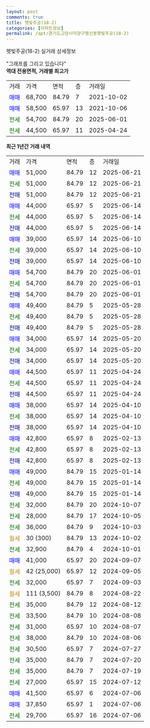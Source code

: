 ```yaml
---
layout: post
comments: true
title: 햇빛주공(18-2)
categories: [아파트정보]
permalink: /apt/경기도고양시덕양구행신동햇빛주공(18-2)
---
```


햇빛주공(18-2) 실거래 상세정보

<script type="text/javascript">
  google.charts.load('current', {'packages':['line', 'corechart']});
  google.charts.setOnLoadCallback(drawChart);

  function drawChart() {
    var data = new google.visualization.DataTable();
    data.addColumn('date', '거래일');
    data.addColumn('number', "매매");
    data.addColumn('number', "전세");
    data.addColumn('number', "전매");

    data.addRows([[new Date(Date.parse("2025-06-21")), 51000, null, null], [new Date(Date.parse("2025-06-21")), null, 51000, null], [new Date(Date.parse("2025-06-21")), null, null, 51000], [new Date(Date.parse("2025-06-14")), 44000, null, null], [new Date(Date.parse("2025-06-14")), null, 44000, null], [new Date(Date.parse("2025-06-14")), null, null, 44000], [new Date(Date.parse("2025-06-10")), 39000, null, null], [new Date(Date.parse("2025-06-10")), null, 39000, null], [new Date(Date.parse("2025-06-10")), null, null, 39000], [new Date(Date.parse("2025-06-01")), 54700, null, null], [new Date(Date.parse("2025-06-01")), null, 54700, null], [new Date(Date.parse("2025-06-01")), null, null, 54700], [new Date(Date.parse("2025-05-28")), 49400, null, null], [new Date(Date.parse("2025-05-28")), null, 49400, null], [new Date(Date.parse("2025-05-28")), null, null, 49400], [new Date(Date.parse("2025-05-20")), 34000, null, null], [new Date(Date.parse("2025-05-20")), null, 34000, null], [new Date(Date.parse("2025-05-20")), null, null, 34000], [new Date(Date.parse("2025-04-24")), 44500, null, null], [new Date(Date.parse("2025-04-24")), null, 44500, null], [new Date(Date.parse("2025-04-24")), null, null, 44500], [new Date(Date.parse("2025-04-10")), 38000, null, null], [new Date(Date.parse("2025-04-10")), null, 38000, null], [new Date(Date.parse("2025-04-10")), null, null, 38000], [new Date(Date.parse("2025-02-13")), 42800, null, null], [new Date(Date.parse("2025-02-13")), null, 42800, null], [new Date(Date.parse("2025-02-13")), null, null, 42800], [new Date(Date.parse("2025-01-14")), 49000, null, null], [new Date(Date.parse("2025-01-14")), null, 49000, null], [new Date(Date.parse("2025-01-14")), null, null, 49000], [new Date(Date.parse("2024-10-07")), null, 32000, null], [new Date(Date.parse("2024-10-05")), null, 28000, null], [new Date(Date.parse("2024-10-03")), null, 36000, null], [new Date(Date.parse("2024-10-02")), null, null, null], [new Date(Date.parse("2024-10-01")), null, 32900, null], [new Date(Date.parse("2024-09-07")), 41000, null, null], [new Date(Date.parse("2024-09-05")), null, null, null], [new Date(Date.parse("2024-09-03")), null, 32000, null], [new Date(Date.parse("2024-08-22")), null, null, null], [new Date(Date.parse("2024-08-12")), null, 35000, null], [new Date(Date.parse("2024-08-08")), null, 33500, null], [new Date(Date.parse("2024-08-07")), null, 31000, null], [new Date(Date.parse("2024-08-06")), null, 38000, null], [new Date(Date.parse("2024-07-27")), null, 30500, null], [new Date(Date.parse("2024-07-20")), null, 35000, null], [new Date(Date.parse("2024-07-19")), null, 35000, null], [new Date(Date.parse("2024-07-12")), null, 27000, null], [new Date(Date.parse("2024-07-06")), 41500, null, null], [new Date(Date.parse("2024-07-06")), 37850, null, null], [new Date(Date.parse("2024-07-06")), null, 29700, null]]);

    var options = {
      hAxis: {
        format: 'yyyy/MM/dd'
      },    
      lineWidth: 0,
      pointsVisible: true,    
      title: '최근 1년간 유형별 실거래가 분포',
      legend: { position: 'bottom' }
    };

    var formatter = new google.visualization.NumberFormat({pattern:'###,###'} );
    formatter.format(data, 1);
    formatter.format(data, 2);
    
    setTimeout(function() {
        var chart = new google.visualization.LineChart(document.getElementById('columnchart_material'));
        chart.draw(data, (options));
        document.getElementById('loading').style.display = 'none';
    }, 200);
  }
</script>


<div id="loading" style="z-index:20; display: block; margin-left: 0px">"그래프를 그리고 있습니다"</div>
<div id="columnchart_material" style="width: 95%; margin-left: 0px; display: block"></div>
<!-- contents start -->
<b>역대 전용면적, 거래별 최고가</b>
<table class="sortable">
    <tr>
      <td>거래</td>
      <td>가격</td>
      <td>면적</td>
      <td>층</td>
      <td>거래일</td>
    </tr>
        <tr>
          <td><a style="color: blue">매매</a></td>
          <td>68,700</td>
          <td>84.79</td>
          <td>7</td>
          <td>2021-10-02</td>
        </tr>            <tr>
          <td><a style="color: blue">매매</a></td>
          <td>58,500</td>
          <td>65.97</td>
          <td>13</td>
          <td>2021-10-06</td>
        </tr>        
        <tr>
              <td><a style="color: darkgreen">전세</a></td>
              <td>54,700</td>
              <td>84.79</td>
              <td>20</td>
              <td>2025-06-01</td>
            </tr>            <tr>
              <td><a style="color: darkgreen">전세</a></td>
              <td>44,500</td>
              <td>65.97</td>
              <td>11</td>
              <td>2025-04-24</td>
            </tr>        
    
</table>

<b>최근 1년간 거래 내역</b>

<table class="sortable">
    <tr>
      <td>거래</td>
      <td>가격</td>
      <td>면적</td>
      <td>층</td>
      <td>거래일</td>
    </tr>
    <tr>
      <td><a style="color: blue">매매</a></td>
      <td>51,000</td>
      <td>84.79</td>
      <td>12</td>
      <td>2025-06-21</td>
    </tr>          <tr>
      <td><a style="color: darkgreen">전세</a></td>
      <td>51,000</td>
      <td>84.79</td>
      <td>12</td>
      <td>2025-06-21</td>
    </tr>          <tr>
      <td><a style="color: darkblue">전매</a></td>
      <td>51,000</td>
      <td>84.79</td>
      <td>12</td>
      <td>2025-06-21</td>
    </tr>          <tr>
      <td><a style="color: blue">매매</a></td>
      <td>44,000</td>
      <td>65.97</td>
      <td>5</td>
      <td>2025-06-14</td>
    </tr>          <tr>
      <td><a style="color: darkgreen">전세</a></td>
      <td>44,000</td>
      <td>65.97</td>
      <td>5</td>
      <td>2025-06-14</td>
    </tr>          <tr>
      <td><a style="color: darkblue">전매</a></td>
      <td>44,000</td>
      <td>65.97</td>
      <td>5</td>
      <td>2025-06-14</td>
    </tr>          <tr>
      <td><a style="color: blue">매매</a></td>
      <td>39,000</td>
      <td>65.97</td>
      <td>14</td>
      <td>2025-06-10</td>
    </tr>          <tr>
      <td><a style="color: darkgreen">전세</a></td>
      <td>39,000</td>
      <td>65.97</td>
      <td>14</td>
      <td>2025-06-10</td>
    </tr>          <tr>
      <td><a style="color: darkblue">전매</a></td>
      <td>39,000</td>
      <td>65.97</td>
      <td>14</td>
      <td>2025-06-10</td>
    </tr>          <tr>
      <td><a style="color: blue">매매</a></td>
      <td>54,700</td>
      <td>84.79</td>
      <td>20</td>
      <td>2025-06-01</td>
    </tr>          <tr>
      <td><a style="color: darkgreen">전세</a></td>
      <td>54,700</td>
      <td>84.79</td>
      <td>20</td>
      <td>2025-06-01</td>
    </tr>          <tr>
      <td><a style="color: darkblue">전매</a></td>
      <td>54,700</td>
      <td>84.79</td>
      <td>20</td>
      <td>2025-06-01</td>
    </tr>          <tr>
      <td><a style="color: blue">매매</a></td>
      <td>49,400</td>
      <td>84.79</td>
      <td>5</td>
      <td>2025-05-28</td>
    </tr>          <tr>
      <td><a style="color: darkgreen">전세</a></td>
      <td>49,400</td>
      <td>84.79</td>
      <td>5</td>
      <td>2025-05-28</td>
    </tr>          <tr>
      <td><a style="color: darkblue">전매</a></td>
      <td>49,400</td>
      <td>84.79</td>
      <td>5</td>
      <td>2025-05-28</td>
    </tr>          <tr>
      <td><a style="color: blue">매매</a></td>
      <td>34,000</td>
      <td>65.97</td>
      <td>14</td>
      <td>2025-05-20</td>
    </tr>          <tr>
      <td><a style="color: darkgreen">전세</a></td>
      <td>34,000</td>
      <td>65.97</td>
      <td>14</td>
      <td>2025-05-20</td>
    </tr>          <tr>
      <td><a style="color: darkblue">전매</a></td>
      <td>34,000</td>
      <td>65.97</td>
      <td>14</td>
      <td>2025-05-20</td>
    </tr>          <tr>
      <td><a style="color: blue">매매</a></td>
      <td>44,500</td>
      <td>65.97</td>
      <td>11</td>
      <td>2025-04-24</td>
    </tr>          <tr>
      <td><a style="color: darkgreen">전세</a></td>
      <td>44,500</td>
      <td>65.97</td>
      <td>11</td>
      <td>2025-04-24</td>
    </tr>          <tr>
      <td><a style="color: darkblue">전매</a></td>
      <td>44,500</td>
      <td>65.97</td>
      <td>11</td>
      <td>2025-04-24</td>
    </tr>          <tr>
      <td><a style="color: blue">매매</a></td>
      <td>38,000</td>
      <td>65.97</td>
      <td>14</td>
      <td>2025-04-10</td>
    </tr>          <tr>
      <td><a style="color: darkgreen">전세</a></td>
      <td>38,000</td>
      <td>65.97</td>
      <td>14</td>
      <td>2025-04-10</td>
    </tr>          <tr>
      <td><a style="color: darkblue">전매</a></td>
      <td>38,000</td>
      <td>65.97</td>
      <td>14</td>
      <td>2025-04-10</td>
    </tr>          <tr>
      <td><a style="color: blue">매매</a></td>
      <td>42,800</td>
      <td>65.97</td>
      <td>8</td>
      <td>2025-02-13</td>
    </tr>          <tr>
      <td><a style="color: darkgreen">전세</a></td>
      <td>42,800</td>
      <td>65.97</td>
      <td>8</td>
      <td>2025-02-13</td>
    </tr>          <tr>
      <td><a style="color: darkblue">전매</a></td>
      <td>42,800</td>
      <td>65.97</td>
      <td>8</td>
      <td>2025-02-13</td>
    </tr>          <tr>
      <td><a style="color: blue">매매</a></td>
      <td>49,000</td>
      <td>84.79</td>
      <td>15</td>
      <td>2025-01-14</td>
    </tr>          <tr>
      <td><a style="color: darkgreen">전세</a></td>
      <td>49,000</td>
      <td>84.79</td>
      <td>15</td>
      <td>2025-01-14</td>
    </tr>          <tr>
      <td><a style="color: darkblue">전매</a></td>
      <td>49,000</td>
      <td>84.79</td>
      <td>15</td>
      <td>2025-01-14</td>
    </tr>          <tr>
      <td><a style="color: darkgreen">전세</a></td>
      <td>32,000</td>
      <td>84.79</td>
      <td>20</td>
      <td>2024-10-07</td>
    </tr>          <tr>
      <td><a style="color: darkgreen">전세</a></td>
      <td>28,000</td>
      <td>84.79</td>
      <td>17</td>
      <td>2024-10-05</td>
    </tr>          <tr>
      <td><a style="color: darkgreen">전세</a></td>
      <td>36,000</td>
      <td>84.79</td>
      <td>9</td>
      <td>2024-10-03</td>
    </tr>          <tr>
      <td><a style="color: darkgoldenrod">월세</a></td>
      <td>30 (300)</td>
      <td>84.79</td>
      <td>13</td>
      <td>2024-10-02</td>
    </tr>          <tr>
      <td><a style="color: darkgreen">전세</a></td>
      <td>32,900</td>
      <td>84.79</td>
      <td>4</td>
      <td>2024-10-01</td>
    </tr>          <tr>
      <td><a style="color: blue">매매</a></td>
      <td>41,000</td>
      <td>65.97</td>
      <td>20</td>
      <td>2024-09-07</td>
    </tr>          <tr>
      <td><a style="color: darkgoldenrod">월세</a></td>
      <td>42 (25,000)</td>
      <td>65.97</td>
      <td>12</td>
      <td>2024-09-05</td>
    </tr>          <tr>
      <td><a style="color: darkgreen">전세</a></td>
      <td>32,000</td>
      <td>65.97</td>
      <td>7</td>
      <td>2024-09-03</td>
    </tr>          <tr>
      <td><a style="color: darkgoldenrod">월세</a></td>
      <td>111 (3,500)</td>
      <td>84.79</td>
      <td>8</td>
      <td>2024-08-22</td>
    </tr>          <tr>
      <td><a style="color: darkgreen">전세</a></td>
      <td>35,000</td>
      <td>84.79</td>
      <td>12</td>
      <td>2024-08-12</td>
    </tr>          <tr>
      <td><a style="color: darkgreen">전세</a></td>
      <td>33,500</td>
      <td>84.79</td>
      <td>10</td>
      <td>2024-08-08</td>
    </tr>          <tr>
      <td><a style="color: darkgreen">전세</a></td>
      <td>31,000</td>
      <td>65.97</td>
      <td>10</td>
      <td>2024-08-07</td>
    </tr>          <tr>
      <td><a style="color: darkgreen">전세</a></td>
      <td>38,000</td>
      <td>84.79</td>
      <td>10</td>
      <td>2024-08-06</td>
    </tr>          <tr>
      <td><a style="color: darkgreen">전세</a></td>
      <td>30,500</td>
      <td>65.97</td>
      <td>7</td>
      <td>2024-07-27</td>
    </tr>          <tr>
      <td><a style="color: darkgreen">전세</a></td>
      <td>35,000</td>
      <td>84.79</td>
      <td>7</td>
      <td>2024-07-20</td>
    </tr>          <tr>
      <td><a style="color: darkgreen">전세</a></td>
      <td>35,000</td>
      <td>84.79</td>
      <td>7</td>
      <td>2024-07-19</td>
    </tr>          <tr>
      <td><a style="color: darkgreen">전세</a></td>
      <td>27,000</td>
      <td>65.97</td>
      <td>15</td>
      <td>2024-07-12</td>
    </tr>          <tr>
      <td><a style="color: blue">매매</a></td>
      <td>41,500</td>
      <td>65.97</td>
      <td>6</td>
      <td>2024-07-06</td>
    </tr>          <tr>
      <td><a style="color: blue">매매</a></td>
      <td>37,850</td>
      <td>65.97</td>
      <td>1</td>
      <td>2024-07-06</td>
    </tr>          <tr>
      <td><a style="color: darkgreen">전세</a></td>
      <td>29,700</td>
      <td>65.97</td>
      <td>16</td>
      <td>2024-07-06</td>
    </tr>      </table>
<!-- contents end -->    


